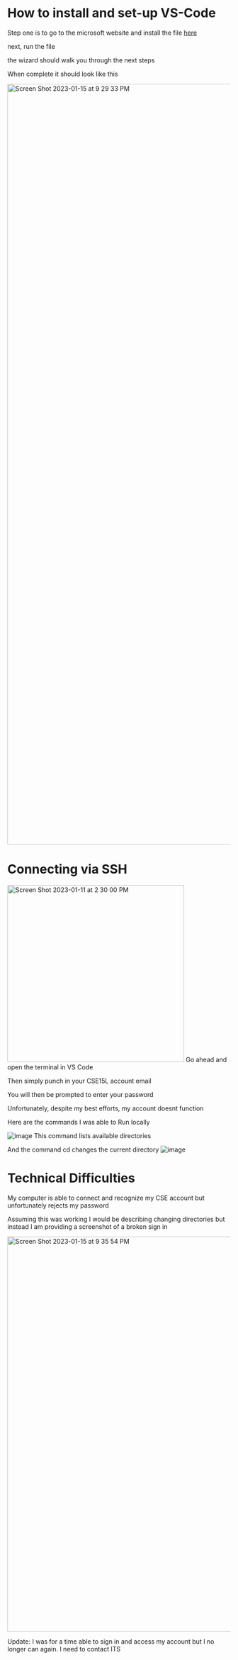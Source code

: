 # How to install and set-up VS-Code
Step one is to go to the microsoft website and install the file [here](https://code.visualstudio.com/download)


next, run the file

the wizard should walk you through the next steps

When complete it should look like this

<img width="1716" alt="Screen Shot 2023-01-15 at 9 29 33 PM" src="https://user-images.githubusercontent.com/61475580/212605155-925570cb-58d7-42cb-a12a-e0e55aa17f97.png">


# Connecting via SSH
<img width="399" alt="Screen Shot 2023-01-11 at 2 30 00 PM" src="https://user-images.githubusercontent.com/61475580/212604259-795e85f7-e2ff-4530-9f13-bd14d3fb7011.png">
Go ahead and open the terminal in VS Code

Then simply punch in your CSE15L account email

You will then be prompted to enter your password

Unfortunately, despite my best efforts, my account doesnt function

Here are the commands I was able to Run locally

![image](https://user-images.githubusercontent.com/61475580/215694054-2682b3a6-3105-4fec-8f74-44faddef344d.png)
This command lists available directories

And the command cd changes the current directory
![image](https://user-images.githubusercontent.com/61475580/215694297-4c759a68-2142-45fc-bb49-30390e2aed5b.png)




# Technical Difficulties
My computer is able to connect and recognize my CSE account but unfortunately rejects my password

Assuming this was working I would be describing changing directories but instead I am providing a screenshot of a broken sign in

<img width="891" alt="Screen Shot 2023-01-15 at 9 35 54 PM" src="https://user-images.githubusercontent.com/61475580/212605749-c75401e0-cc48-4225-8b5d-156e7eb98a19.png">

Update: I was for a time able to sign in and access my account but I no longer can again.  I need to contact ITS

